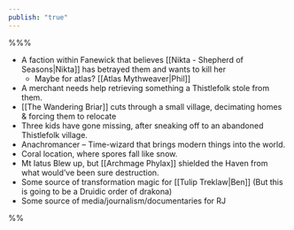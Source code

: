 ```yaml
---
publish: "true"
---
```

%%%

- A faction within Fanewick that believes [[Nikta - Shepherd of Seasons|Nikta]] has betrayed them and wants to kill her
	- Maybe for atlas? [[Atlas Mythweaver|Phil]]
- A merchant needs help retrieving something a Thistlefolk stole from them.
- [[The Wandering Briar]] cuts through a small village, decimating homes & forcing them to relocate
- Three kids have gone missing, after sneaking off to an abandoned Thistlefolk village.
- Anachromancer – Time-wizard that brings modern things into the world.
- Coral location, where spores fall like snow.
- Mt Iatus Blew up, but [[Archmage Phylax]] shielded the Haven from what would’ve been sure destruction.
- Some source of transformation magic for [[Tulip Treklaw|Ben]] (But this is going to be a Druidic order of drakona)
- Some source of media/journalism/documentaries for RJ

%%